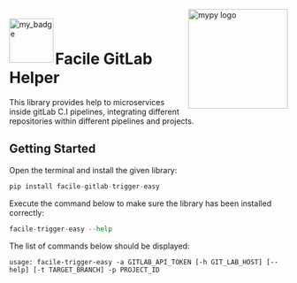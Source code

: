 <img align="right" src="https://assinews-assinformdalcine.netdna-ssl.com/wp-content/uploads/2017/02/facileit.png" alt="mypy logo" width="180"/>
</br>
<img align="left" src=https://img.shields.io/badge/pylint-9.88-green alt="my_badge" width="80px" />
</br>


# Facile GitLab Helper

This library provides help to microservices inside gitLab C.I pipelines, integrating different repositories within different pipelines and projects.

## Getting Started

Open the terminal and install the given library:

```python
pip install facile-gitlab-trigger-easy
```

Execute the command below to make sure the library has been installed correctly:

```python
facile-trigger-easy --help
```

The list of commands below should be displayed:

```shell
usage: facile-trigger-easy -a GITLAB_API_TOKEN [-h GIT_LAB_HOST] [--help] [-t TARGET_BRANCH] -p PROJECT_ID